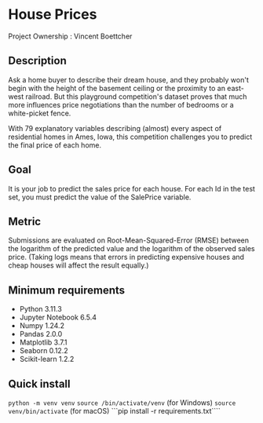 # House Prices

Project Ownership : Vincent Boettcher

## Description

Ask a home buyer to describe their dream house, and they probably won't begin with the height of the basement ceiling or the proximity to an east-west railroad. But this playground competition's dataset proves that much more influences price negotiations than the number of bedrooms or a white-picket fence.

With 79 explanatory variables describing (almost) every aspect of residential homes in Ames, Iowa, this competition challenges you to predict the final price of each home.

## Goal

It is your job to predict the sales price for each house. For each Id in the test set, you must predict the value of the SalePrice variable. 

## Metric

Submissions are evaluated on Root-Mean-Squared-Error (RMSE) between the logarithm of the predicted value and the logarithm of the observed sales price. (Taking logs means that errors in predicting expensive houses and cheap houses will affect the result equally.)

## Minimum requirements

- Python 3.11.3
- Jupyter Notebook 6.5.4
- Numpy 1.24.2
- Pandas 2.0.0
- Matplotlib 3.7.1
- Seaborn 0.12.2
- Scikit-learn 1.2.2

## Quick install
```python -m venv venv```
```source /bin/activate/venv``` (for Windows)
```source venv/bin/activate``` (for macOS)
```pip install -r requirements.txt````
